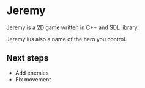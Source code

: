 # Jeremy

Jeremy is a 2D game written in C++ and SDL library.

Jeremy ius also a name of the hero you control.

## Next steps

* Add enemies
* Fix movement